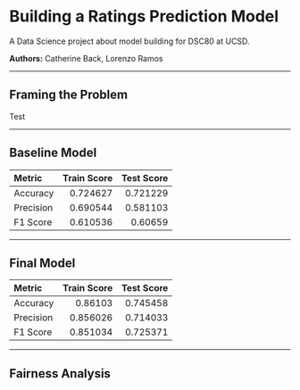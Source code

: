 # Building a Ratings Prediction Model

A Data Science project about model building for DSC80 at UCSD.

**Authors:** Catherine Back, Lorenzo Ramos

---

## Framing the Problem

Test

---

## Baseline Model

| Metric    |   Train Score |   Test Score |
|:----------|--------------:|-------------:|
| Accuracy  |      0.724627 |     0.721229 |
| Precision |      0.690544 |     0.581103 |
| F1 Score  |      0.610536 |     0.60659  |

---

## Final Model

| Metric    |   Train Score |   Test Score |
|:----------|--------------:|-------------:|
| Accuracy  |      0.86103  |     0.745458 |
| Precision |      0.856026 |     0.714033 |
| F1 Score  |      0.851034 |     0.725371 |

---

## Fairness Analysis